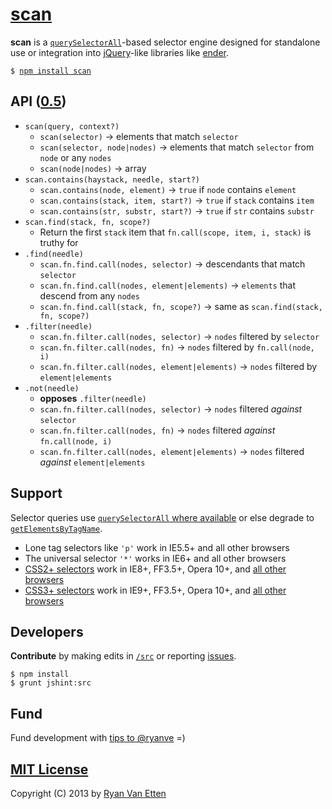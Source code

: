 # [scan](../../)

<b>scan</b> is a <a href="#browser-support"><code>querySelectorAll</code></a>-based selector engine designed for standalone use or integration into [jQuery](http://jquery.com/)-like libraries like [ender](https://github.com/ender-js).

<pre>
<code>$ <a href="https://npmjs.org/package/scan">npm install scan</a></code>
</pre>

## API ([0.5](../../releases))

- `scan(query, context?)`
  - `scan(selector)` &rarr; elements that match `selector`
  - `scan(selector, node|nodes)` &rarr; elements that match `selector` from `node` or any `nodes`
  - `scan(node|nodes)` &rarr; array
- `scan.contains(haystack, needle, start?)`
  - `scan.contains(node, element)` &rarr; `true` if `node` contains `element`
  - `scan.contains(stack, item, start?)` &rarr; `true` if `stack` contains `item`
  - `scan.contains(str, substr, start?)` &rarr; `true` if `str` contains `substr`
- `scan.find(stack, fn, scope?)` 
   - Return the first `stack` item that `fn.call(scope, item, i, stack)` is truthy for
- `.find(needle)`
  - `scan.fn.find.call(nodes, selector)` &rarr; descendants that match `selector`
  - `scan.fn.find.call(nodes, element|elements)` &rarr; `elements` that descend from any `nodes`
  - `scan.fn.find.call(stack, fn, scope?)` &rarr; same as `scan.find(stack, fn, scope?)`
- `.filter(needle)`
  - `scan.fn.filter.call(nodes, selector)` &rarr; `nodes` filtered by `selector`
  - `scan.fn.filter.call(nodes, fn)` &rarr; `nodes` filtered by `fn.call(node, i)`
  - `scan.fn.filter.call(nodes, element|elements)` &rarr; `nodes` filtered by `element|elements`
- `.not(needle)`
  - **opposes** `.filter(needle)`
  - `scan.fn.filter.call(nodes, selector)` &rarr; `nodes` filtered *against* `selector`
  - `scan.fn.filter.call(nodes, fn)` &rarr; `nodes` filtered *against* `fn.call(node, i)`
  - `scan.fn.filter.call(nodes, element|elements)` &rarr; `nodes` filtered *against* `element|elements`
  
## <a name="browser-support"></a>Support

Selector queries use [`querySelectorAll` where available](http://caniuse.com/#feat=queryselector) or else degrade to [`getElementsByTagName`](https://developer.mozilla.org/en-US/docs/Web/API/element.getElementsByTagName).

- Lone tag selectors like `'p'` work in IE5.5+ and all other browsers
- The universal selector `'*'` works in IE6+ and all other browsers
- [CSS2+ selectors](http://www.w3.org/TR/CSS2/selector.html#pattern-matching) work in IE8+, FF3.5+, Opera 10+, and [all other browsers](http://caniuse.com/css-sel2)
- [CSS3+ selectors](http://www.w3.org/TR/css3-selectors/#selectors) work in IE9+, FF3.5+, Opera 10+, and [all other browsers](http://caniuse.com/css-sel3)

## Developers

<b>Contribute</b> by making edits in [`/src`](./src) or reporting [issues](../../issues).

```
$ npm install
$ grunt jshint:src
```

## Fund

Fund development with [tips to @ryanve](https://www.gittip.com/ryanve/) =)

## [MIT License](http://opensource.org/licenses/MIT)

Copyright (C) 2013 by [Ryan Van Etten](https://github.com/ryanve)